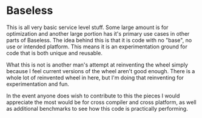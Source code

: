 # Baseless

This is all very basic service level stuff. Some large amount is for optimization and another large portion has it's primary use cases in other parts of Baseless. The idea behind this is that it is code with no "base", no use or intended platform. This means it is an experimentation ground for code that is both unique and reusable.

What this is not is another man's attempt at reinventing the wheel simply because I feel current versions of the wheel aren't good enough. There is a whole lot of reinvented wheel in here, but I'm doing that reinventing for experimentation and fun.

In the event anyone does wish to contribute to this the pieces I would appreciate the most would be for cross compiler and cross platform, as well as additional benchmarks to see how this code is practically performing.
